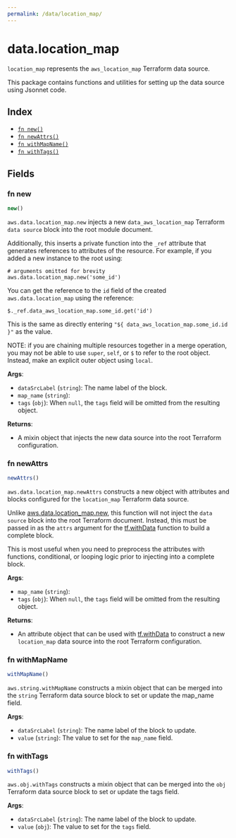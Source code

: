 ```yaml
---
permalink: /data/location_map/
---
```


# data.location_map

`location_map` represents the `aws_location_map` Terraform data source.



This package contains functions and utilities for setting up the data source using Jsonnet code.


## Index

* [`fn new()`](#fn-new)
* [`fn newAttrs()`](#fn-newattrs)
* [`fn withMapName()`](#fn-withmapname)
* [`fn withTags()`](#fn-withtags)

## Fields

### fn new

```ts
new()
```


`aws.data.location_map.new` injects a new `data_aws_location_map` Terraform `data source`
block into the root module document.

Additionally, this inserts a private function into the `_ref` attribute that generates references to attributes of the
resource. For example, if you added a new instance to the root using:

    # arguments omitted for brevity
    aws.data.location_map.new('some_id')

You can get the reference to the `id` field of the created `aws.data.location_map` using the reference:

    $._ref.data_aws_location_map.some_id.get('id')

This is the same as directly entering `"${ data_aws_location_map.some_id.id }"` as the value.

NOTE: if you are chaining multiple resources together in a merge operation, you may not be able to use `super`, `self`,
or `$` to refer to the root object. Instead, make an explicit outer object using `local`.

**Args**:
  - `dataSrcLabel` (`string`): The name label of the block.
  - `map_name` (`string`): 
  - `tags` (`obj`):  When `null`, the `tags` field will be omitted from the resulting object.

**Returns**:
- A mixin object that injects the new data source into the root Terraform configuration.


### fn newAttrs

```ts
newAttrs()
```


`aws.data.location_map.newAttrs` constructs a new object with attributes and blocks configured for the `location_map`
Terraform data source.

Unlike [aws.data.location_map.new](#fn-new), this function will not inject the `data source`
block into the root Terraform document. Instead, this must be passed in as the `attrs` argument for the
[tf.withData](https://github.com/tf-libsonnet/core/tree/main/docs#fn-withdata) function to build a complete block.

This is most useful when you need to preprocess the attributes with functions, conditional, or looping logic prior to
injecting into a complete block.

**Args**:
  - `map_name` (`string`): 
  - `tags` (`obj`):  When `null`, the `tags` field will be omitted from the resulting object.

**Returns**:
  - An attribute object that can be used with [tf.withData](https://github.com/tf-libsonnet/core/tree/main/docs#fn-withdata) to construct a new `location_map` data source into the root Terraform configuration.


### fn withMapName

```ts
withMapName()
```

`aws.string.withMapName` constructs a mixin object that can be merged into the `string`
Terraform data source block to set or update the map_name field.



**Args**:
  - `dataSrcLabel` (`string`): The name label of the block to update.
  - `value` (`string`): The value to set for the `map_name` field.


### fn withTags

```ts
withTags()
```

`aws.obj.withTags` constructs a mixin object that can be merged into the `obj`
Terraform data source block to set or update the tags field.



**Args**:
  - `dataSrcLabel` (`string`): The name label of the block to update.
  - `value` (`obj`): The value to set for the `tags` field.
